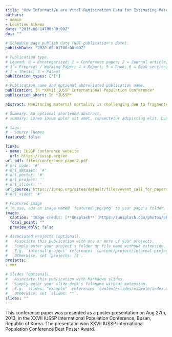```yaml
---
title: "How Informative are Vital Registration Data for Estimating Maternal Mortality? A Bayesian Analysis of WHO Adjustment Data and Parameters"
authors:
- admin
- Leontine Alkema
date: "2013-08-14T00:00:00Z"
doi: ""

# Schedule page publish date (NOT publication's date).
publishDate: "2020-05-01T00:00:00Z"

# Publication type.
# Legend: 0 = Uncategorized; 1 = Conference paper; 2 = Journal article;
# 3 = Preprint / Working Paper; 4 = Report; 5 = Book; 6 = Book section;
# 7 = Thesis; 8 = Patent
publication_types: ["1"]

# Publication name and optional abbreviated publication name.
publication: In *XXVII IUSSP International Population Conference*
publication_short: In *IUSSP*

abstract: Monitoring maternal mortality is challenging due to fragmented data of varying quality. The maternal mortality estimates published by the WHO in 2012 included data adjustment parameters to account for these data quality issues, but there was a discrepancy between the WHO assumption about, and the observed variability in, misclassification errors in vital registration (VR) observations. We developed a Bayesian hierarchical time series model to estimate the extent of VR misclassification errors and to provide a plausible assessment of the uncertainty associated with VR observations for countries with and without external information on VR adjustment parameters. The resulting Bayesian distribution for VR adjustments was more comparable to the observed biases than the WHO expert distribution and the model allows for estimation of VR adjustment values for any period of interest for countries with partial information on such adjustments. We also illustrated that a fully Bayesian modeling approach for estimating maternal mortality can provide more data-driven insights into maternal mortality estimates and data adjustment parameters. However, given the paucity of, and the issues with, maternal mortality data, validation of modeling assumptions and findings is challenging; more data collection and research on measuring maternal mortality and assessing data quality are needed

# Summary. An optional shortened abstract.
# summary: Lorem ipsum dolor sit amet, consectetur adipiscing elit. Duis posuere tellus ac convallis placerat. Proin tincidunt magna sed ex sollicitudin condimentum.

# tags:
# - Source Themes
featured: false

links:
- name: IUSSP conference website
  url: https://iussp.org/en
url_pdf: files/conference_paper2.pdf
# url_code: '#'
# url_dataset: '#'
# url_poster: '#'
# url_project: ''
# url_slides: ''
url_source: https://iussp.org/sites/default/files/event_call_for_papers/Busan20130814_submitted.pdf
# url_video: '#'

# Featured image
# To use, add an image named `featured.jpg/png` to your page's folder. 
image:
  caption: 'Image credit: [**Unsplash**](https://unsplash.com/photos/pLCdAaMFLTE)'
  focal_point: ""
  preview_only: false

# Associated Projects (optional).
#   Associate this publication with one or more of your projects.
#   Simply enter your project's folder or file name without extension.
#   E.g. `internal-project` references `content/project/internal-project/index.md`.
#   Otherwise, set `projects: []`.
projects:
- mmr

# Slides (optional).
#   Associate this publication with Markdown slides.
#   Simply enter your slide deck's filename without extension.
#   E.g. `slides: "example"` references `content/slides/example/index.md`.
#   Otherwise, set `slides: ""`.
slides: ""
---
```


This conference paper was presented as a poster presentation on Aug 27th, 2013, in the XXVII IUSSP International Population Conference, Busan, Republic of Korea. The presentatin won XXVII IUSSP International Population Conference Best Poster Award.
